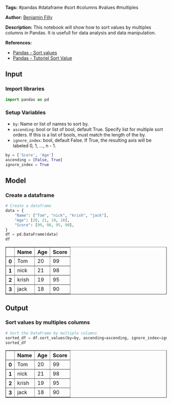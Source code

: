 **Tags:** #pandas #dataframe #sort #columns #values #multiples

**Author:** [Benjamin Filly](https://www.linkedin.com/in/benjamin-filly-05427727a/)

**Description:** This notebook will show how to sort values by multiples columns in Pandas. It is usefull for data analysis and data manipulation.

**References:**
- [Pandas - Sort values](https://pandas.pydata.org/docs/reference/api/pandas.DataFrame.sort_values.html)
- [Pandas - Tutoriel Sort Value](https://www.geeksforgeeks.org/python-pandas-dataframe-sort_values-set-2/)

## Input

### Import libraries


```python
import pandas as pd
```

### Setup Variables

- `by`: Name or list of names to sort by.
- `ascending`: bool or list of bool, default True. Specify list for multiple sort orders. If this is a list of bools, must match the length of the by.
- `ignore_index`: bool, default False. If True, the resulting axis will be labeled 0, 1, …, n - 1.


```python
by = ['Score', 'Age']
ascending = [False, True]
ignore_index = True
```

## Model

### Create a dataframe


```python
# Create a dataframe
data = {
    "Name": ["Tom", "nick", "krish", "jack"],
    "Age": [20, 21, 19, 18],
    "Score": [99, 98, 95, 90],
}
df = pd.DataFrame(data)
df
```




<div>
<style scoped>
    .dataframe tbody tr th:only-of-type {
        vertical-align: middle;
    }

    .dataframe tbody tr th {
        vertical-align: top;
    }

    .dataframe thead th {
        text-align: right;
    }
</style>
<table border="1" class="dataframe">
  <thead>
    <tr style="text-align: right;">
      <th></th>
      <th>Name</th>
      <th>Age</th>
      <th>Score</th>
    </tr>
  </thead>
  <tbody>
    <tr>
      <th>0</th>
      <td>Tom</td>
      <td>20</td>
      <td>99</td>
    </tr>
    <tr>
      <th>1</th>
      <td>nick</td>
      <td>21</td>
      <td>98</td>
    </tr>
    <tr>
      <th>2</th>
      <td>krish</td>
      <td>19</td>
      <td>95</td>
    </tr>
    <tr>
      <th>3</th>
      <td>jack</td>
      <td>18</td>
      <td>90</td>
    </tr>
  </tbody>
</table>
</div>



## Output

### Sort values by multiples columns


```python
# Sort the DataFrame by multiple columns
sorted_df = df.sort_values(by=by, ascending=ascending, ignore_index=ignore_index)
sorted_df
```




<div>
<style scoped>
    .dataframe tbody tr th:only-of-type {
        vertical-align: middle;
    }

    .dataframe tbody tr th {
        vertical-align: top;
    }

    .dataframe thead th {
        text-align: right;
    }
</style>
<table border="1" class="dataframe">
  <thead>
    <tr style="text-align: right;">
      <th></th>
      <th>Name</th>
      <th>Age</th>
      <th>Score</th>
    </tr>
  </thead>
  <tbody>
    <tr>
      <th>0</th>
      <td>Tom</td>
      <td>20</td>
      <td>99</td>
    </tr>
    <tr>
      <th>1</th>
      <td>nick</td>
      <td>21</td>
      <td>98</td>
    </tr>
    <tr>
      <th>2</th>
      <td>krish</td>
      <td>19</td>
      <td>95</td>
    </tr>
    <tr>
      <th>3</th>
      <td>jack</td>
      <td>18</td>
      <td>90</td>
    </tr>
  </tbody>
</table>
</div>



 
